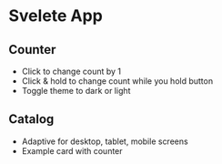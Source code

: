 # Svelete App

## Counter

- Click to change count by 1
- Click & hold to change count while you hold button
- Toggle theme to dark or light

## Catalog

- Adaptive for desktop, tablet, mobile screens
- Example card with counter
